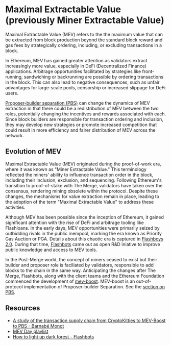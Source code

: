 # Maximal Extractable Value (previously Miner Extractable Value)

Maximal Extractable Value (MEV) refers to the the maximum value that can be extracted from block production beyond the standard block reward and gas fees by strategically ordering, including, or excluding transactions in a block.

In Ethereum, MEV has gained greater attention as validators extract increasingly more value, especially in DeFi (Decentralized Finance) applications. Arbitrage opportunities facilitated by strategies like front-running, sandwiching or backrunning are possible by ordering transactions in the block. This can also lead to negative consequences, such as unfair advantages for large-scale pools, censorship or increased slippage for DeFi users.

[Proposer-builder separation (PBS)](/wiki/research/PBS/pbs.md) can change the dynamics of MEV extraction in that there could be a redistribution of MEV between the two roles, potentially changing the incentives and rewards associated with each. Since block builders are responsible for transaction ordering and inclusion, they may develop new strategies or promote increased competition that could result in more efficiency and fairer distribution of MEV across the network.

## Evolution of MEV

Maximal Extractable Value (MEV) originated during the proof-of-work era, where it was known as "Miner Extractable Value." This terminology reflected the miners' ability to influence transaction order in the block, including their inclusion, exclusion, and sequencing. Following Ethereum's transition to proof-of-stake with The Merge, validators have taken over the consensus, rendering mining obsolete within the protocol. Despite these changes, the mechanisms for value extraction remain in place, leading to the adoption of the term "Maximal Extractable Value" to address these activities.

Although MEV has been possible since the inception of Ethereum, it gained significant attention with the rise of DeFi and arbitrage tooling like Flashloans. In the early days, MEV opportunities were primarily seized by outbidding rivals in the public mempool, marking the era known as Priority Gas Auction or PGA. Details about this chaotic era is captured in [Flashboys 2.0](https://arxiv.org/abs/1904.05234). During that time, [Flashbots](https://www.flashbots.net/) came out as open R&D iniative to improve public knowledge and access to MEV tools. 

In the Post-Merge world, the concept of miners ceased to exist but their builder and proposer role is faciliated by validators, responsible to add blocks to the chain in the same way. Anticipating the changes after The Merge, Flashbots, along with the client teams and the Ethereum Foundation commenced the development of [mev-boost](/wiki/research/PBS/mev-boost.md). MEV-boost is an out-of-protocol implementation of Proposer-builder Separation. See the [section on PBS](/wiki/research/PBS/pbs.md).

## Resources

- [A study of the transaction supply chain from CryptoKitties to MEV-Boost to PBS - Barnabé Monot](https://www.youtube.com/watch?v=jQjBNbEv9Mg)
- [MEV Day playlist](https://www.youtube.com/playlist?list=PLRHMe0bxkuel3w3C7P_WVvp9ShLi3HKRI)
- [How to light up dark forest - Flashbots](https://collective.flashbots.net/t/how-to-light-up-the-dark-forest-a-walkthrough-of-building-a-cryptopunk-mev-inspector/881)